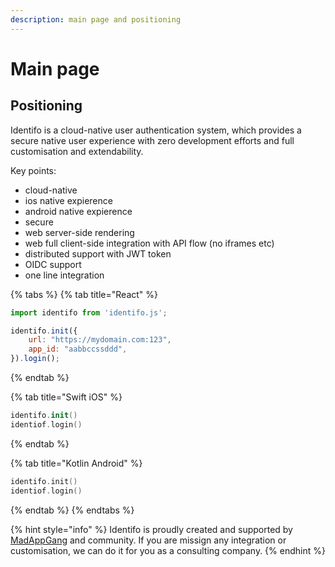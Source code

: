 ```yaml
---
description: main page and positioning
---
```


# Main page

## Positioning

Identifo is a cloud-native user authentication system, which provides a secure native user experience with zero development efforts and full customisation and extendability.

Key points:

* cloud-native
* ios native expierence
* android native expierence
* secure
* web server-side rendering
* web full client-side integration with API flow \(no iframes etc\)
* distributed support with JWT token
* OIDC support
* one line integration

{% tabs %}
{% tab title="React" %}
```jsx
import identifo from 'identifo.js';

identifo.init({
    url: "https://mydomain.com:123",
    app_id: "aabbccssddd",
}).login();


```
{% endtab %}

{% tab title="Swift iOS" %}
```swift
identifo.init()
identiof.login()
```
{% endtab %}

{% tab title="Kotlin Android" %}
```kotlin
identifo.init()
identiof.login()
```
{% endtab %}
{% endtabs %}

{% hint style="info" %}
Identifo is proudly created and supported by [MadAppGang](https://madappgang.com) and community. If you are missign any integration or customisation, we can do it for you as a consulting company.
{% endhint %}


